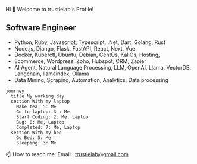 Hi 👋 Welcome to trustlelab's Profile!

## Software Engineer 

- Python, Ruby, Javascript, Typescript, .Net, Dart, Golang, Rust
- Node.js, Django, Flask, FastAPI, React, Next, Vue
- Docker, Kuberctl, Ubuntu, Debian, CentOs, KaliOs, Hosting, 
- Ecommerce, Wordpress, Zoho, Hubspot, CRM, Zapier
- AI Agent, Natural Language Processing, LLM, OpenAI, Llama, VectorDB, Langchain, llamaindex, Ollama
- Data Mining, Scraping, Automation, Analytics, Data processing
  
```mermaid
journey
  title My working day
  section With my laptop
    Make tea: 5: Me
    Go to laptop: 3 : Me
    Start Coding: 2: Me, Laptop
    Bug: 0: Me, Laptop
    Completed: 7: Me, Laptop
  section With my bed
    Go Bed: 5: Me
    Sleeping: 3: Me
```
📫 How to reach me: 
Email : trustlelab@gmail.com

